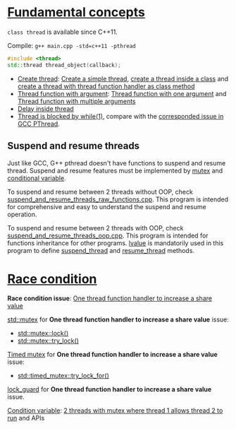 # [Fundamental concepts](Fundamental%20concepts.md)

``class thread`` is available since C++11.

Compile: ``g++ main.cpp -std=c++11 -pthread``

```cpp
#include <thread>
std::thread thread_object(callback);
```

* [Create thread](Create%20thread.md): [Create a simple thread](Create%20thread.md#create-a-simple-thread), [create a thread inside a class]() and [create a thread with thread function handler as class method]()
* [Thread function with argument](Fundamental%20concepts.md#thread-function-with-argument): [Thread function with one argument](Fundamental%20concepts.md#thread-function-with-multiple-arguments) and [Thread function with multiple arguments](Fundamental%20concepts.md#thread-function-with-multiple-arguments)
* [Delay inside thread](Fundamental%20concepts.md#delay-inside-thread)
* [Thread is blocked by while(1)](Fundamental%20concepts.md##thread-is-blocked-by-while1), compare with the [corresponded issue in GCC PThread](https://github.com/TranPhucVinh/C/tree/master/Physical%20layer/Thread#thread-is-blocked-by-while1).

## Suspend and resume threads

Just like GCC, G++ pthread doesn't have functions to suspend and resume thread. Suspend and resume features must be implemented by [mutex](Race%20condition.md#stdmutex) and [conditional variable](Condition%20variable.md).

To suspend and resume between 2 threads without OOP, check [suspend_and_resume_threads_raw_functions.cpp](suspend_and_resume_threads_raw_functions.cpp). This program is intended for comprehensive and easy to understand the suspend and resume operation.

To suspend and resume between 2 threads with OOP, check [suspend_and_resume_threads_oop.cpp](suspend_and_resume_threads_oop.cpp). This program is intended for functions inheritance for other programs. [lvalue](../Memory/lvalue.md) is mandatorily used in this program to define [suspend_thread](suspend_and_resume_threads_oop.cpp#L23) and [resume_thread](suspend_and_resume_threads_oop.cpp#L18) methods.

# [Race condition](Race%20condition.md)
**Race condition issue**: [One thread function handler to increase a share value](Race%20condition.md#one-thread-function-handler-to-increase-a-share-value)

[std::mutex](Race%20condition.md#stdmutex) for **One thread function handler to increase a share value** issue: 
* [std::mutex::lock()](Race%20condition.md#lock)
* [std::mutex::try_lock()](Race%20condition.md#try_lock)

[Timed mutex](Race%20condition.md#timed-mutex) for **One thread function handler to increase a share value** issue: 
* [std::timed_mutex::try_lock_for()]()

[lock_guard](Race%20condition.md#lock_guard) for **One thread function handler to increase a share value** issue.

[Condition variable](Condition%20variable.md): [2 threads with mutex where thread 1 allows thread 2 to run](Condition%20variable.md#2-threads-with-mutex-where-thread-1-allows-thread-2-to-run) and APIs

